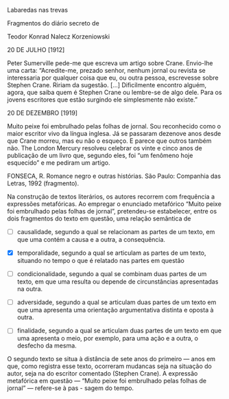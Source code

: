 

Labaredas nas trevas

Fragmentos do diário secreto de

Teodor Konrad Nalecz Korzeniowski

20 DE JULHO \[1912]

Peter Sumerville pede-me que escreva um artigo sobre Crane. Envio-lhe uma carta: “Acredite-me, prezado senhor, nenhum jornal ou revista se interessaria por qualquer coisa que eu, ou outra pessoa, escrevesse sobre Stephen Crane. Ririam da sugestão. \[...] Dificilmente encontro alguém, agora, que saiba quem é Stephen Crane ou lembre-se de algo dele. Para os jovens escritores que estão surgindo ele simplesmente não existe.”

20 DE DEZEMBRO \[1919]

Muito peixe foi embrulhado pelas folhas de jornal. Sou reconhecido como o maior escritor vivo da língua inglesa. Já se passaram dezenove anos desde que Crane morreu, mas eu não o esqueço. E parece que outros também não. The London Mercury resolveu celebrar os vinte e cinco anos de publicação de um livro que, segundo eles, foi “um fenômeno hoje esquecido” e me pediram um artigo.

FONSECA, R. Romance negro e outras histórias. São Paulo: Companhia das Letras, 1992 (fragmento).

Na construção de textos literários, os autores recorrem com frequência a expressões metafóricas. Ao empregar o enunciado metafórico “Muito peixe foi embrulhado pelas folhas de jornal”, pretendeu-se estabelecer, entre os dois fragmentos do texto em questão, uma relação semântica de



- [ ] causalidade, segundo a qual se relacionam as partes de um texto, em que uma contém a causa e a outra, a consequência.
- [x] temporalidade, segundo a qual se articulam as partes de um texto, situando no tempo o que é relatado nas partes em questão
- [ ] condicionalidade, segundo a qual se combinam duas partes de um texto, em que uma resulta ou depende de circunstâncias apresentadas na outra.
- [ ] adversidade, segundo a qual se articulam duas partes de um texto em que uma apresenta uma orientação argumentativa distinta e oposta à outra.
- [ ] finalidade, segundo a qual se articulam duas partes de um texto em que uma apresenta o meio, por exemplo, para uma ação e a outra, o desfecho da mesma.


O segundo texto se situa à distância de sete anos do primeiro — anos em que, como registra esse texto, ocorreram mudancas seja na situação do autor, seja na do escritor comentado (Stephen Crane). A expressão metafórica em questão — “Muito peixe foi embrulhado pelas folhas de jornal” — refere-se à pas - sagem do tempo.

        